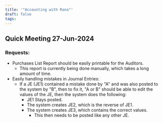 ```yaml
---
title: '"Accounting with Rana"'
draft: false
tags:
---
```

## Quick Meeting 27-Jun-2024

### Requests:

- Purchases List Report should be easily printable for the Auditors.
	- This report is currently being done manually, which takes a long amount of time.
- Easily handling mistakes in Journal Entries:
	- If a JE (JE1) contained a mistake done by "A" and was also posted to the system by "B", then to fix it, "A or B" should be able to edit the values of the JE, then the system does the following:
		- JE1 Stays posted.
		- The system creates JE2, which is the reverse of JE1.
		- The system creates JE3, which contains the correct values.
			- This then needs to be posted like any other JE.

